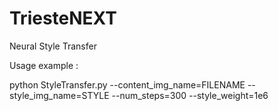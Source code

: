 # TriesteNEXT


Neural Style Transfer

Usage example :

python StyleTransfer.py --content_img_name=FILENAME --style_img_name=STYLE --num_steps=300 --style_weight=1e6
